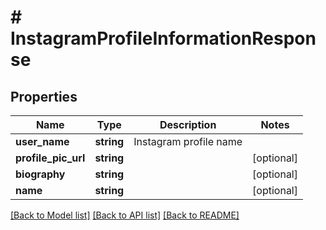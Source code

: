 # # InstagramProfileInformationResponse

## Properties

Name | Type | Description | Notes
------------ | ------------- | ------------- | -------------
**user_name** | **string** | Instagram profile name |
**profile_pic_url** | **string** |  | [optional]
**biography** | **string** |  | [optional]
**name** | **string** |  | [optional]

[[Back to Model list]](../../README.md#models) [[Back to API list]](../../README.md#endpoints) [[Back to README]](../../README.md)

